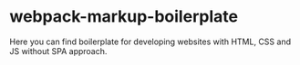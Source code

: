 # webpack-markup-boilerplate
Here you can find boilerplate for developing websites with HTML, CSS and JS without SPA approach.
